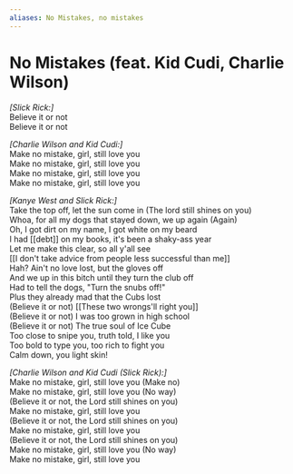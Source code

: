 ```yaml
---
aliases: No Mistakes, no mistakes
---
```


# No Mistakes (feat. Kid Cudi, Charlie Wilson)

_[Slick Rick:]_  
Believe it or not  
Believe it or not  

_[Charlie Wilson and Kid Cudi:]_  
Make no mistake, girl, still love you  
Make no mistake, girl, still love you  
Make no mistake, girl, still love you  
Make no mistake, girl, still love you  

_[Kanye West and Slick Rick:]_  
Take the top off, let the sun come in (The lord still shines on you)  
Whoa, for all my dogs that stayed down, we up again (Again)  
Oh, I got dirt on my name, I got white on my beard  
I had [[debt]] on my books, it's been a shaky-ass year  
Let me make this clear, so all y'all see  
[[I don't take advice from people less successful than me]]  
Hah? Ain't no love lost, but the gloves off  
And we up in this bitch until they turn the club off  
Had to tell the dogs, "Turn the snubs off!"  
Plus they already mad that the Cubs lost  
(Believe it or not) [[These two wrongs'll right you]]  
(Believe it or not) I was too grown in high school  
(Believe it or not) The true soul of Ice Cube  
Too close to snipe you, truth told, I like you  
Too bold to type you, too rich to fight you  
Calm down, you light skin!  

_[Charlie Wilson and Kid Cudi (Slick Rick):]_  
Make no mistake, girl, still love you (Make no)  
Make no mistake, girl, still love you (No way)  
(Believe it or not, the Lord still shines on you)  
Make no mistake, girl, still love you  
(Believe it or not, the Lord still shines on you)  
Make no mistake, girl, still love you  
(Believe it or not, the Lord still shines on you)  
Make no mistake, girl, still love you (No way)  
Make no mistake, girl, still love you
